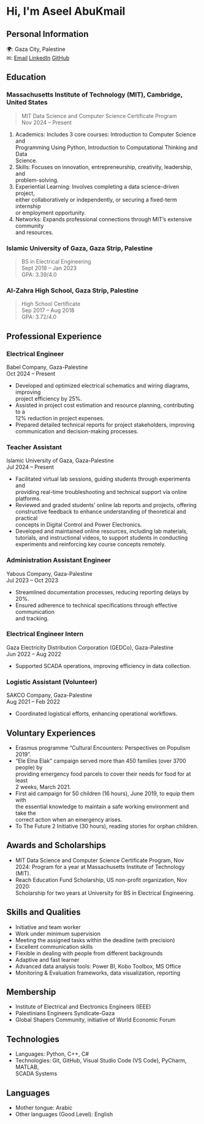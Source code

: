 <!-- 
I encountered an error because some 
lines exceeded the 80-character limit. 
To resolve this, I added a rule
to bypass this restriction. 
-->
<!-- markdownlint-disable-next-line MD013 -->

# Hi, I'm Aseel AbuKmail

## Personal Information

🌍: Gaza City, Palestine  
✉: [Email](aseelabukmail@gmail.com) 
[LinkedIn](https://www.linkedin.com/in/aseelabukmail/) 
[GitHub](https://github.com/Aseel-AbuKmail)

## Education

### Massachusetts Institute of Technology (MIT), Cambridge, United States

> MIT Data Science and Computer Science Certificate Program  
> Nov 2024 – Present  

1. Academics: Includes 3 core courses:
   Introduction to Computer Science and  
   Programming Using Python,
   Introduction to Computational Thinking and Data  
   Science.  
2. Skills: Focuses on innovation,
   entrepreneurship, creativity,
   leadership, and  
   problem-solving.  
3. Experiential Learning: Involves completing
   a data science-driven project,  
   either collaboratively or independently,
   or securing a fixed-term internship  
   or employment opportunity.  
4. Networks: Expands professional
   connections through MIT’s
   extensive community  
   and resources.

### Islamic University of Gaza, Gaza Strip, Palestine

> BS in Electrical Engineering  
> Sept 2018 – Jan 2023  
> GPA: 3.39/4.0  

### Al-Zahra High School, Gaza Strip, Palestine

> High School Certificate  
> Sep 2017 – Aug 2018  
> GPA: 3.72/4.0  

## Professional Experience

### Electrical Engineer

Babel Company, Gaza-Palestine  
Oct 2024 – Present  

- Developed and optimized electrical
  schematics and wiring diagrams, improving  
  project efficiency by 25%.  
- Assisted in project cost estimation and
  resource planning, contributing to a  
  12% reduction in project expenses.  
- Prepared detailed technical reports
  for project stakeholders, improving  
  communication and decision-making processes.

### Teacher Assistant

Islamic University of Gaza, Gaza-Palestine  
Jul 2024 – Present  

- Facilitated virtual lab sessions,
  guiding students through experiments and  
  providing real-time troubleshooting
  and technical support via online  
  platforms.  
- Reviewed and graded students’
  online lab reports and projects, offering  
  constructive feedback to enhance
  understanding of theoretical and practical  
  concepts in Digital Control and Power Electronics.  
- Developed and maintained online
  resources, including lab materials,  
  tutorials, and instructional videos,
  to support students in conducting  
  experiments and reinforcing key
  course concepts remotely.

### Administration Assistant Engineer

Yabous Company, Gaza-Palestine  
Jul 2023 – Oct 2023  

- Streamlined documentation processes, reducing reporting delays by 20%.  
- Ensured adherence to technical specifications through effective communication  
  and tracking.

### Electrical Engineer Intern

Gaza Electricity Distribution Corporation (GEDCo), Gaza-Palestine  
Jun 2022 – Aug 2022  

- Supported SCADA operations,
  improving efficiency in data collection.

### Logistic Assistant (Volunteer)

SAKCO Company, Gaza-Palestine  
Aug 2021 – Feb 2022  

- Coordinated logistical efforts,
  enhancing operational workflows.

## Voluntary Experiences

- Erasmus programme “Cultural Encounters:
  Perspectives on Populism 2019”.  
- “Ele Elna Elak” campaign served more than
  450 families (over 3700 people) by  
  providing emergency food parcels to
  cover their needs for food for at least  
  2 weeks, March 2021.  
- First aid campaign for 50 children
  (16 hours), June 2019, to equip them with  
  the essential knowledge to maintain
  a safe working environment and take the  
  correct action when an emergency arises.  
- To The Future 2 Initiative (30 hours),
  reading stories for orphan children.

## Awards and Scholarships

- MIT Data Science and Computer Science Certificate Program,
  Nov 2024: Program for a year
  at Massachusetts Institute of Technology (MIT).  
- Reach Education Fund Scholarship,
  US non-profit organization, Nov 2020:  
  Scholarship for two years
  at University for BS in Electrical Engineering.

## Skills and Qualities

- Initiative and team worker  
- Work under minimum supervision  
- Meeting the assigned tasks within the deadline (with precision)  
- Excellent communication skills  
- Flexible in dealing with people from different backgrounds  
- Adaptive and fast learner  
- Advanced data analysis tools: Power BI, Kobo Toolbox, MS Office  
- Monitoring & Evaluation frameworks, data visualization, reporting

## Membership

- Institute of Electrical and Electronics Engineers (IEEE)  
- Palestinians Engineers Syndicate-Gaza  
- Global Shapers Community, initiative of World Economic Forum

## Technologies

- Languages: Python, C++, C#  
- Technologies: Git, GitHub, Visual Studio Code (VS Code), PyCharm, MATLAB,  
  SCADA Systems  

## Languages

- Mother tongue: Arabic  
- Other languages (Good Level): English
